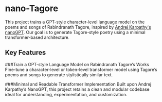 # nano-Tagore   
This project trains a GPT-style character-level language model on the poems and songs of Rabindranath Tagore, inspired by [Andrej Karpathy's nanoGPT](https://github.com/karpathy/nanoGPT). Our goal is to generate Tagore-style poetry using a minimal transformer-based architecture.


## Key Features 

###Train a GPT-style Language Model on Rabindranath Tagore’s Works
Fine-tune a character-level or token-level transformer model using Tagore’s poems and songs to generate stylistically similar text.

###Minimal and Readable Transformer Implementation
Built upon Andrej Karpathy’s NanoGPT, this project retains a clean and modular codebase ideal for understanding, experimentation, and customization.



